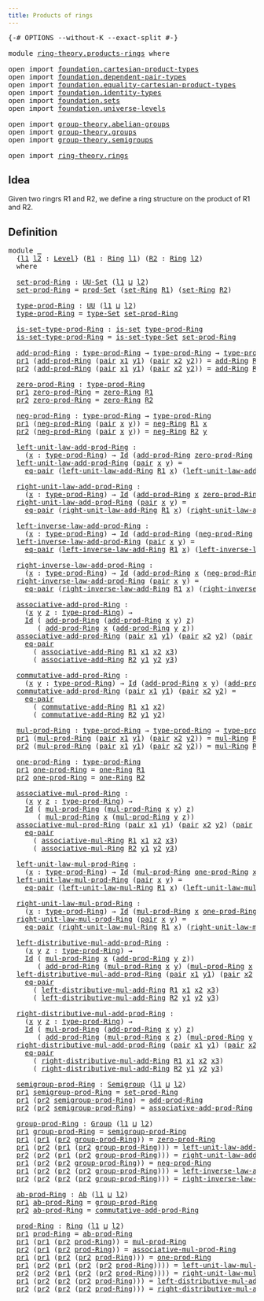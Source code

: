 ```yaml
---
title: Products of rings
---
```


<pre class="Agda"><a id="43" class="Symbol">{-#</a> <a id="47" class="Keyword">OPTIONS</a> <a id="55" class="Pragma">--without-K</a> <a id="67" class="Pragma">--exact-split</a> <a id="81" class="Symbol">#-}</a>

<a id="86" class="Keyword">module</a> <a id="93" href="ring-theory.products-rings.html" class="Module">ring-theory.products-rings</a> <a id="120" class="Keyword">where</a>

<a id="127" class="Keyword">open</a> <a id="132" class="Keyword">import</a> <a id="139" href="foundation.cartesian-product-types.html" class="Module">foundation.cartesian-product-types</a>
<a id="174" class="Keyword">open</a> <a id="179" class="Keyword">import</a> <a id="186" href="foundation.dependent-pair-types.html" class="Module">foundation.dependent-pair-types</a>
<a id="218" class="Keyword">open</a> <a id="223" class="Keyword">import</a> <a id="230" href="foundation.equality-cartesian-product-types.html" class="Module">foundation.equality-cartesian-product-types</a>
<a id="274" class="Keyword">open</a> <a id="279" class="Keyword">import</a> <a id="286" href="foundation.identity-types.html" class="Module">foundation.identity-types</a>
<a id="312" class="Keyword">open</a> <a id="317" class="Keyword">import</a> <a id="324" href="foundation.sets.html" class="Module">foundation.sets</a>
<a id="340" class="Keyword">open</a> <a id="345" class="Keyword">import</a> <a id="352" href="foundation.universe-levels.html" class="Module">foundation.universe-levels</a>

<a id="380" class="Keyword">open</a> <a id="385" class="Keyword">import</a> <a id="392" href="group-theory.abelian-groups.html" class="Module">group-theory.abelian-groups</a>
<a id="420" class="Keyword">open</a> <a id="425" class="Keyword">import</a> <a id="432" href="group-theory.groups.html" class="Module">group-theory.groups</a>
<a id="452" class="Keyword">open</a> <a id="457" class="Keyword">import</a> <a id="464" href="group-theory.semigroups.html" class="Module">group-theory.semigroups</a>

<a id="489" class="Keyword">open</a> <a id="494" class="Keyword">import</a> <a id="501" href="ring-theory.rings.html" class="Module">ring-theory.rings</a>
</pre>
## Idea

Given two ringrs R1 and R2, we define a ring structure on the product of R1 and R2.

## Definition

<pre class="Agda"><a id="641" class="Keyword">module</a> <a id="648" href="ring-theory.products-rings.html#648" class="Module">_</a>
  <a id="652" class="Symbol">{</a><a id="653" href="ring-theory.products-rings.html#653" class="Bound">l1</a> <a id="656" href="ring-theory.products-rings.html#656" class="Bound">l2</a> <a id="659" class="Symbol">:</a> <a id="661" href="Agda.Primitive.html#597" class="Postulate">Level</a><a id="666" class="Symbol">}</a> <a id="668" class="Symbol">(</a><a id="669" href="ring-theory.products-rings.html#669" class="Bound">R1</a> <a id="672" class="Symbol">:</a> <a id="674" href="ring-theory.rings.html#2551" class="Function">Ring</a> <a id="679" href="ring-theory.products-rings.html#653" class="Bound">l1</a><a id="681" class="Symbol">)</a> <a id="683" class="Symbol">(</a><a id="684" href="ring-theory.products-rings.html#684" class="Bound">R2</a> <a id="687" class="Symbol">:</a> <a id="689" href="ring-theory.rings.html#2551" class="Function">Ring</a> <a id="694" href="ring-theory.products-rings.html#656" class="Bound">l2</a><a id="696" class="Symbol">)</a>
  <a id="700" class="Keyword">where</a>

  <a id="709" href="ring-theory.products-rings.html#709" class="Function">set-prod-Ring</a> <a id="723" class="Symbol">:</a> <a id="725" href="foundation-core.sets.html#1177" class="Function">UU-Set</a> <a id="732" class="Symbol">(</a><a id="733" href="ring-theory.products-rings.html#653" class="Bound">l1</a> <a id="736" href="Agda.Primitive.html#810" class="Primitive Operator">⊔</a> <a id="738" href="ring-theory.products-rings.html#656" class="Bound">l2</a><a id="740" class="Symbol">)</a>
  <a id="744" href="ring-theory.products-rings.html#709" class="Function">set-prod-Ring</a> <a id="758" class="Symbol">=</a> <a id="760" href="foundation.sets.html#1873" class="Function">prod-Set</a> <a id="769" class="Symbol">(</a><a id="770" href="ring-theory.rings.html#2757" class="Function">set-Ring</a> <a id="779" href="ring-theory.products-rings.html#669" class="Bound">R1</a><a id="781" class="Symbol">)</a> <a id="783" class="Symbol">(</a><a id="784" href="ring-theory.rings.html#2757" class="Function">set-Ring</a> <a id="793" href="ring-theory.products-rings.html#684" class="Bound">R2</a><a id="795" class="Symbol">)</a>

  <a id="800" href="ring-theory.products-rings.html#800" class="Function">type-prod-Ring</a> <a id="815" class="Symbol">:</a> <a id="817" href="foundation-core.universe-levels.html#222" class="Primitive">UU</a> <a id="820" class="Symbol">(</a><a id="821" href="ring-theory.products-rings.html#653" class="Bound">l1</a> <a id="824" href="Agda.Primitive.html#810" class="Primitive Operator">⊔</a> <a id="826" href="ring-theory.products-rings.html#656" class="Bound">l2</a><a id="828" class="Symbol">)</a>
  <a id="832" href="ring-theory.products-rings.html#800" class="Function">type-prod-Ring</a> <a id="847" class="Symbol">=</a> <a id="849" href="foundation-core.sets.html#1291" class="Function">type-Set</a> <a id="858" href="ring-theory.products-rings.html#709" class="Function">set-prod-Ring</a>

  <a id="875" href="ring-theory.products-rings.html#875" class="Function">is-set-type-prod-Ring</a> <a id="897" class="Symbol">:</a> <a id="899" href="foundation-core.sets.html#1099" class="Function">is-set</a> <a id="906" href="ring-theory.products-rings.html#800" class="Function">type-prod-Ring</a>
  <a id="923" href="ring-theory.products-rings.html#875" class="Function">is-set-type-prod-Ring</a> <a id="945" class="Symbol">=</a> <a id="947" href="foundation-core.sets.html#1342" class="Function">is-set-type-Set</a> <a id="963" href="ring-theory.products-rings.html#709" class="Function">set-prod-Ring</a>

  <a id="980" href="ring-theory.products-rings.html#980" class="Function">add-prod-Ring</a> <a id="994" class="Symbol">:</a> <a id="996" href="ring-theory.products-rings.html#800" class="Function">type-prod-Ring</a> <a id="1011" class="Symbol">→</a> <a id="1013" href="ring-theory.products-rings.html#800" class="Function">type-prod-Ring</a> <a id="1028" class="Symbol">→</a> <a id="1030" href="ring-theory.products-rings.html#800" class="Function">type-prod-Ring</a>
  <a id="1047" href="foundation-core.dependent-pair-types.html#592" class="Field">pr1</a> <a id="1051" class="Symbol">(</a><a id="1052" href="ring-theory.products-rings.html#980" class="Function">add-prod-Ring</a> <a id="1066" class="Symbol">(</a><a id="1067" href="foundation-core.dependent-pair-types.html#575" class="InductiveConstructor">pair</a> <a id="1072" href="ring-theory.products-rings.html#1072" class="Bound">x1</a> <a id="1075" href="ring-theory.products-rings.html#1075" class="Bound">y1</a><a id="1077" class="Symbol">)</a> <a id="1079" class="Symbol">(</a><a id="1080" href="foundation-core.dependent-pair-types.html#575" class="InductiveConstructor">pair</a> <a id="1085" href="ring-theory.products-rings.html#1085" class="Bound">x2</a> <a id="1088" href="ring-theory.products-rings.html#1088" class="Bound">y2</a><a id="1090" class="Symbol">))</a> <a id="1093" class="Symbol">=</a> <a id="1095" href="ring-theory.rings.html#3153" class="Function">add-Ring</a> <a id="1104" href="ring-theory.products-rings.html#669" class="Bound">R1</a> <a id="1107" href="ring-theory.products-rings.html#1072" class="Bound">x1</a> <a id="1110" href="ring-theory.products-rings.html#1085" class="Bound">x2</a>
  <a id="1115" href="foundation-core.dependent-pair-types.html#604" class="Field">pr2</a> <a id="1119" class="Symbol">(</a><a id="1120" href="ring-theory.products-rings.html#980" class="Function">add-prod-Ring</a> <a id="1134" class="Symbol">(</a><a id="1135" href="foundation-core.dependent-pair-types.html#575" class="InductiveConstructor">pair</a> <a id="1140" href="ring-theory.products-rings.html#1140" class="Bound">x1</a> <a id="1143" href="ring-theory.products-rings.html#1143" class="Bound">y1</a><a id="1145" class="Symbol">)</a> <a id="1147" class="Symbol">(</a><a id="1148" href="foundation-core.dependent-pair-types.html#575" class="InductiveConstructor">pair</a> <a id="1153" href="ring-theory.products-rings.html#1153" class="Bound">x2</a> <a id="1156" href="ring-theory.products-rings.html#1156" class="Bound">y2</a><a id="1158" class="Symbol">))</a> <a id="1161" class="Symbol">=</a> <a id="1163" href="ring-theory.rings.html#3153" class="Function">add-Ring</a> <a id="1172" href="ring-theory.products-rings.html#684" class="Bound">R2</a> <a id="1175" href="ring-theory.products-rings.html#1143" class="Bound">y1</a> <a id="1178" href="ring-theory.products-rings.html#1156" class="Bound">y2</a>

  <a id="1184" href="ring-theory.products-rings.html#1184" class="Function">zero-prod-Ring</a> <a id="1199" class="Symbol">:</a> <a id="1201" href="ring-theory.products-rings.html#800" class="Function">type-prod-Ring</a>
  <a id="1218" href="foundation-core.dependent-pair-types.html#592" class="Field">pr1</a> <a id="1222" href="ring-theory.products-rings.html#1184" class="Function">zero-prod-Ring</a> <a id="1237" class="Symbol">=</a> <a id="1239" href="ring-theory.rings.html#5170" class="Function">zero-Ring</a> <a id="1249" href="ring-theory.products-rings.html#669" class="Bound">R1</a>
  <a id="1254" href="foundation-core.dependent-pair-types.html#604" class="Field">pr2</a> <a id="1258" href="ring-theory.products-rings.html#1184" class="Function">zero-prod-Ring</a> <a id="1273" class="Symbol">=</a> <a id="1275" href="ring-theory.rings.html#5170" class="Function">zero-Ring</a> <a id="1285" href="ring-theory.products-rings.html#684" class="Bound">R2</a>

  <a id="1291" href="ring-theory.products-rings.html#1291" class="Function">neg-prod-Ring</a> <a id="1305" class="Symbol">:</a> <a id="1307" href="ring-theory.products-rings.html#800" class="Function">type-prod-Ring</a> <a id="1322" class="Symbol">→</a> <a id="1324" href="ring-theory.products-rings.html#800" class="Function">type-prod-Ring</a>
  <a id="1341" href="foundation-core.dependent-pair-types.html#592" class="Field">pr1</a> <a id="1345" class="Symbol">(</a><a id="1346" href="ring-theory.products-rings.html#1291" class="Function">neg-prod-Ring</a> <a id="1360" class="Symbol">(</a><a id="1361" href="foundation-core.dependent-pair-types.html#575" class="InductiveConstructor">pair</a> <a id="1366" href="ring-theory.products-rings.html#1366" class="Bound">x</a> <a id="1368" href="ring-theory.products-rings.html#1368" class="Bound">y</a><a id="1369" class="Symbol">))</a> <a id="1372" class="Symbol">=</a> <a id="1374" href="ring-theory.rings.html#5990" class="Function">neg-Ring</a> <a id="1383" href="ring-theory.products-rings.html#669" class="Bound">R1</a> <a id="1386" href="ring-theory.products-rings.html#1366" class="Bound">x</a>
  <a id="1390" href="foundation-core.dependent-pair-types.html#604" class="Field">pr2</a> <a id="1394" class="Symbol">(</a><a id="1395" href="ring-theory.products-rings.html#1291" class="Function">neg-prod-Ring</a> <a id="1409" class="Symbol">(</a><a id="1410" href="foundation-core.dependent-pair-types.html#575" class="InductiveConstructor">pair</a> <a id="1415" href="ring-theory.products-rings.html#1415" class="Bound">x</a> <a id="1417" href="ring-theory.products-rings.html#1417" class="Bound">y</a><a id="1418" class="Symbol">))</a> <a id="1421" class="Symbol">=</a> <a id="1423" href="ring-theory.rings.html#5990" class="Function">neg-Ring</a> <a id="1432" href="ring-theory.products-rings.html#684" class="Bound">R2</a> <a id="1435" href="ring-theory.products-rings.html#1417" class="Bound">y</a>

  <a id="1440" href="ring-theory.products-rings.html#1440" class="Function">left-unit-law-add-prod-Ring</a> <a id="1468" class="Symbol">:</a>
    <a id="1474" class="Symbol">(</a><a id="1475" href="ring-theory.products-rings.html#1475" class="Bound">x</a> <a id="1477" class="Symbol">:</a> <a id="1479" href="ring-theory.products-rings.html#800" class="Function">type-prod-Ring</a><a id="1493" class="Symbol">)</a> <a id="1495" class="Symbol">→</a> <a id="1497" href="foundation-core.identity-types.html#641" class="Datatype">Id</a> <a id="1500" class="Symbol">(</a><a id="1501" href="ring-theory.products-rings.html#980" class="Function">add-prod-Ring</a> <a id="1515" href="ring-theory.products-rings.html#1184" class="Function">zero-prod-Ring</a> <a id="1530" href="ring-theory.products-rings.html#1475" class="Bound">x</a><a id="1531" class="Symbol">)</a> <a id="1533" href="ring-theory.products-rings.html#1475" class="Bound">x</a>
  <a id="1537" href="ring-theory.products-rings.html#1440" class="Function">left-unit-law-add-prod-Ring</a> <a id="1565" class="Symbol">(</a><a id="1566" href="foundation-core.dependent-pair-types.html#575" class="InductiveConstructor">pair</a> <a id="1571" href="ring-theory.products-rings.html#1571" class="Bound">x</a> <a id="1573" href="ring-theory.products-rings.html#1573" class="Bound">y</a><a id="1574" class="Symbol">)</a> <a id="1576" class="Symbol">=</a>
    <a id="1582" href="foundation.equality-cartesian-product-types.html#1267" class="Function">eq-pair</a> <a id="1590" class="Symbol">(</a><a id="1591" href="ring-theory.rings.html#5487" class="Function">left-unit-law-add-Ring</a> <a id="1614" href="ring-theory.products-rings.html#669" class="Bound">R1</a> <a id="1617" href="ring-theory.products-rings.html#1571" class="Bound">x</a><a id="1618" class="Symbol">)</a> <a id="1620" class="Symbol">(</a><a id="1621" href="ring-theory.rings.html#5487" class="Function">left-unit-law-add-Ring</a> <a id="1644" href="ring-theory.products-rings.html#684" class="Bound">R2</a> <a id="1647" href="ring-theory.products-rings.html#1573" class="Bound">y</a><a id="1648" class="Symbol">)</a>

  <a id="1653" href="ring-theory.products-rings.html#1653" class="Function">right-unit-law-add-prod-Ring</a> <a id="1682" class="Symbol">:</a>
    <a id="1688" class="Symbol">(</a><a id="1689" href="ring-theory.products-rings.html#1689" class="Bound">x</a> <a id="1691" class="Symbol">:</a> <a id="1693" href="ring-theory.products-rings.html#800" class="Function">type-prod-Ring</a><a id="1707" class="Symbol">)</a> <a id="1709" class="Symbol">→</a> <a id="1711" href="foundation-core.identity-types.html#641" class="Datatype">Id</a> <a id="1714" class="Symbol">(</a><a id="1715" href="ring-theory.products-rings.html#980" class="Function">add-prod-Ring</a> <a id="1729" href="ring-theory.products-rings.html#1689" class="Bound">x</a> <a id="1731" href="ring-theory.products-rings.html#1184" class="Function">zero-prod-Ring</a><a id="1745" class="Symbol">)</a> <a id="1747" href="ring-theory.products-rings.html#1689" class="Bound">x</a>
  <a id="1751" href="ring-theory.products-rings.html#1653" class="Function">right-unit-law-add-prod-Ring</a> <a id="1780" class="Symbol">(</a><a id="1781" href="foundation-core.dependent-pair-types.html#575" class="InductiveConstructor">pair</a> <a id="1786" href="ring-theory.products-rings.html#1786" class="Bound">x</a> <a id="1788" href="ring-theory.products-rings.html#1788" class="Bound">y</a><a id="1789" class="Symbol">)</a> <a id="1791" class="Symbol">=</a>
    <a id="1797" href="foundation.equality-cartesian-product-types.html#1267" class="Function">eq-pair</a> <a id="1805" class="Symbol">(</a><a id="1806" href="ring-theory.rings.html#5625" class="Function">right-unit-law-add-Ring</a> <a id="1830" href="ring-theory.products-rings.html#669" class="Bound">R1</a> <a id="1833" href="ring-theory.products-rings.html#1786" class="Bound">x</a><a id="1834" class="Symbol">)</a> <a id="1836" class="Symbol">(</a><a id="1837" href="ring-theory.rings.html#5625" class="Function">right-unit-law-add-Ring</a> <a id="1861" href="ring-theory.products-rings.html#684" class="Bound">R2</a> <a id="1864" href="ring-theory.products-rings.html#1788" class="Bound">y</a><a id="1865" class="Symbol">)</a>

  <a id="1870" href="ring-theory.products-rings.html#1870" class="Function">left-inverse-law-add-prod-Ring</a> <a id="1901" class="Symbol">:</a>
    <a id="1907" class="Symbol">(</a><a id="1908" href="ring-theory.products-rings.html#1908" class="Bound">x</a> <a id="1910" class="Symbol">:</a> <a id="1912" href="ring-theory.products-rings.html#800" class="Function">type-prod-Ring</a><a id="1926" class="Symbol">)</a> <a id="1928" class="Symbol">→</a> <a id="1930" href="foundation-core.identity-types.html#641" class="Datatype">Id</a> <a id="1933" class="Symbol">(</a><a id="1934" href="ring-theory.products-rings.html#980" class="Function">add-prod-Ring</a> <a id="1948" class="Symbol">(</a><a id="1949" href="ring-theory.products-rings.html#1291" class="Function">neg-prod-Ring</a> <a id="1963" href="ring-theory.products-rings.html#1908" class="Bound">x</a><a id="1964" class="Symbol">)</a> <a id="1966" href="ring-theory.products-rings.html#1908" class="Bound">x</a><a id="1967" class="Symbol">)</a> <a id="1969" href="ring-theory.products-rings.html#1184" class="Function">zero-prod-Ring</a>
  <a id="1986" href="ring-theory.products-rings.html#1870" class="Function">left-inverse-law-add-prod-Ring</a> <a id="2017" class="Symbol">(</a><a id="2018" href="foundation-core.dependent-pair-types.html#575" class="InductiveConstructor">pair</a> <a id="2023" href="ring-theory.products-rings.html#2023" class="Bound">x</a> <a id="2025" href="ring-theory.products-rings.html#2025" class="Bound">y</a><a id="2026" class="Symbol">)</a> <a id="2028" class="Symbol">=</a>
    <a id="2034" href="foundation.equality-cartesian-product-types.html#1267" class="Function">eq-pair</a> <a id="2042" class="Symbol">(</a><a id="2043" href="ring-theory.rings.html#6062" class="Function">left-inverse-law-add-Ring</a> <a id="2069" href="ring-theory.products-rings.html#669" class="Bound">R1</a> <a id="2072" href="ring-theory.products-rings.html#2023" class="Bound">x</a><a id="2073" class="Symbol">)</a> <a id="2075" class="Symbol">(</a><a id="2076" href="ring-theory.rings.html#6062" class="Function">left-inverse-law-add-Ring</a> <a id="2102" href="ring-theory.products-rings.html#684" class="Bound">R2</a> <a id="2105" href="ring-theory.products-rings.html#2025" class="Bound">y</a><a id="2106" class="Symbol">)</a>

  <a id="2111" href="ring-theory.products-rings.html#2111" class="Function">right-inverse-law-add-prod-Ring</a> <a id="2143" class="Symbol">:</a>
    <a id="2149" class="Symbol">(</a><a id="2150" href="ring-theory.products-rings.html#2150" class="Bound">x</a> <a id="2152" class="Symbol">:</a> <a id="2154" href="ring-theory.products-rings.html#800" class="Function">type-prod-Ring</a><a id="2168" class="Symbol">)</a> <a id="2170" class="Symbol">→</a> <a id="2172" href="foundation-core.identity-types.html#641" class="Datatype">Id</a> <a id="2175" class="Symbol">(</a><a id="2176" href="ring-theory.products-rings.html#980" class="Function">add-prod-Ring</a> <a id="2190" href="ring-theory.products-rings.html#2150" class="Bound">x</a> <a id="2192" class="Symbol">(</a><a id="2193" href="ring-theory.products-rings.html#1291" class="Function">neg-prod-Ring</a> <a id="2207" href="ring-theory.products-rings.html#2150" class="Bound">x</a><a id="2208" class="Symbol">))</a> <a id="2211" href="ring-theory.products-rings.html#1184" class="Function">zero-prod-Ring</a>
  <a id="2228" href="ring-theory.products-rings.html#2111" class="Function">right-inverse-law-add-prod-Ring</a> <a id="2260" class="Symbol">(</a><a id="2261" href="foundation-core.dependent-pair-types.html#575" class="InductiveConstructor">pair</a> <a id="2266" href="ring-theory.products-rings.html#2266" class="Bound">x</a> <a id="2268" href="ring-theory.products-rings.html#2268" class="Bound">y</a><a id="2269" class="Symbol">)</a> <a id="2271" class="Symbol">=</a>
    <a id="2277" href="foundation.equality-cartesian-product-types.html#1267" class="Function">eq-pair</a> <a id="2285" class="Symbol">(</a><a id="2286" href="ring-theory.rings.html#6228" class="Function">right-inverse-law-add-Ring</a> <a id="2313" href="ring-theory.products-rings.html#669" class="Bound">R1</a> <a id="2316" href="ring-theory.products-rings.html#2266" class="Bound">x</a><a id="2317" class="Symbol">)</a> <a id="2319" class="Symbol">(</a><a id="2320" href="ring-theory.rings.html#6228" class="Function">right-inverse-law-add-Ring</a> <a id="2347" href="ring-theory.products-rings.html#684" class="Bound">R2</a> <a id="2350" href="ring-theory.products-rings.html#2268" class="Bound">y</a><a id="2351" class="Symbol">)</a>

  <a id="2356" href="ring-theory.products-rings.html#2356" class="Function">associative-add-prod-Ring</a> <a id="2382" class="Symbol">:</a>
    <a id="2388" class="Symbol">(</a><a id="2389" href="ring-theory.products-rings.html#2389" class="Bound">x</a> <a id="2391" href="ring-theory.products-rings.html#2391" class="Bound">y</a> <a id="2393" href="ring-theory.products-rings.html#2393" class="Bound">z</a> <a id="2395" class="Symbol">:</a> <a id="2397" href="ring-theory.products-rings.html#800" class="Function">type-prod-Ring</a><a id="2411" class="Symbol">)</a> <a id="2413" class="Symbol">→</a>
    <a id="2419" href="foundation-core.identity-types.html#641" class="Datatype">Id</a> <a id="2422" class="Symbol">(</a> <a id="2424" href="ring-theory.products-rings.html#980" class="Function">add-prod-Ring</a> <a id="2438" class="Symbol">(</a><a id="2439" href="ring-theory.products-rings.html#980" class="Function">add-prod-Ring</a> <a id="2453" href="ring-theory.products-rings.html#2389" class="Bound">x</a> <a id="2455" href="ring-theory.products-rings.html#2391" class="Bound">y</a><a id="2456" class="Symbol">)</a> <a id="2458" href="ring-theory.products-rings.html#2393" class="Bound">z</a><a id="2459" class="Symbol">)</a>
       <a id="2468" class="Symbol">(</a> <a id="2470" href="ring-theory.products-rings.html#980" class="Function">add-prod-Ring</a> <a id="2484" href="ring-theory.products-rings.html#2389" class="Bound">x</a> <a id="2486" class="Symbol">(</a><a id="2487" href="ring-theory.products-rings.html#980" class="Function">add-prod-Ring</a> <a id="2501" href="ring-theory.products-rings.html#2391" class="Bound">y</a> <a id="2503" href="ring-theory.products-rings.html#2393" class="Bound">z</a><a id="2504" class="Symbol">))</a>
  <a id="2509" href="ring-theory.products-rings.html#2356" class="Function">associative-add-prod-Ring</a> <a id="2535" class="Symbol">(</a><a id="2536" href="foundation-core.dependent-pair-types.html#575" class="InductiveConstructor">pair</a> <a id="2541" href="ring-theory.products-rings.html#2541" class="Bound">x1</a> <a id="2544" href="ring-theory.products-rings.html#2544" class="Bound">y1</a><a id="2546" class="Symbol">)</a> <a id="2548" class="Symbol">(</a><a id="2549" href="foundation-core.dependent-pair-types.html#575" class="InductiveConstructor">pair</a> <a id="2554" href="ring-theory.products-rings.html#2554" class="Bound">x2</a> <a id="2557" href="ring-theory.products-rings.html#2557" class="Bound">y2</a><a id="2559" class="Symbol">)</a> <a id="2561" class="Symbol">(</a><a id="2562" href="foundation-core.dependent-pair-types.html#575" class="InductiveConstructor">pair</a> <a id="2567" href="ring-theory.products-rings.html#2567" class="Bound">x3</a> <a id="2570" href="ring-theory.products-rings.html#2570" class="Bound">y3</a><a id="2572" class="Symbol">)</a> <a id="2574" class="Symbol">=</a>
    <a id="2580" href="foundation.equality-cartesian-product-types.html#1267" class="Function">eq-pair</a>
      <a id="2594" class="Symbol">(</a> <a id="2596" href="ring-theory.rings.html#3474" class="Function">associative-add-Ring</a> <a id="2617" href="ring-theory.products-rings.html#669" class="Bound">R1</a> <a id="2620" href="ring-theory.products-rings.html#2541" class="Bound">x1</a> <a id="2623" href="ring-theory.products-rings.html#2554" class="Bound">x2</a> <a id="2626" href="ring-theory.products-rings.html#2567" class="Bound">x3</a><a id="2628" class="Symbol">)</a>
      <a id="2636" class="Symbol">(</a> <a id="2638" href="ring-theory.rings.html#3474" class="Function">associative-add-Ring</a> <a id="2659" href="ring-theory.products-rings.html#684" class="Bound">R2</a> <a id="2662" href="ring-theory.products-rings.html#2544" class="Bound">y1</a> <a id="2665" href="ring-theory.products-rings.html#2557" class="Bound">y2</a> <a id="2668" href="ring-theory.products-rings.html#2570" class="Bound">y3</a><a id="2670" class="Symbol">)</a>

  <a id="2675" href="ring-theory.products-rings.html#2675" class="Function">commutative-add-prod-Ring</a> <a id="2701" class="Symbol">:</a>
    <a id="2707" class="Symbol">(</a><a id="2708" href="ring-theory.products-rings.html#2708" class="Bound">x</a> <a id="2710" href="ring-theory.products-rings.html#2710" class="Bound">y</a> <a id="2712" class="Symbol">:</a> <a id="2714" href="ring-theory.products-rings.html#800" class="Function">type-prod-Ring</a><a id="2728" class="Symbol">)</a> <a id="2730" class="Symbol">→</a> <a id="2732" href="foundation-core.identity-types.html#641" class="Datatype">Id</a> <a id="2735" class="Symbol">(</a><a id="2736" href="ring-theory.products-rings.html#980" class="Function">add-prod-Ring</a> <a id="2750" href="ring-theory.products-rings.html#2708" class="Bound">x</a> <a id="2752" href="ring-theory.products-rings.html#2710" class="Bound">y</a><a id="2753" class="Symbol">)</a> <a id="2755" class="Symbol">(</a><a id="2756" href="ring-theory.products-rings.html#980" class="Function">add-prod-Ring</a> <a id="2770" href="ring-theory.products-rings.html#2710" class="Bound">y</a> <a id="2772" href="ring-theory.products-rings.html#2708" class="Bound">x</a><a id="2773" class="Symbol">)</a>
  <a id="2777" href="ring-theory.products-rings.html#2675" class="Function">commutative-add-prod-Ring</a> <a id="2803" class="Symbol">(</a><a id="2804" href="foundation-core.dependent-pair-types.html#575" class="InductiveConstructor">pair</a> <a id="2809" href="ring-theory.products-rings.html#2809" class="Bound">x1</a> <a id="2812" href="ring-theory.products-rings.html#2812" class="Bound">y1</a><a id="2814" class="Symbol">)</a> <a id="2816" class="Symbol">(</a><a id="2817" href="foundation-core.dependent-pair-types.html#575" class="InductiveConstructor">pair</a> <a id="2822" href="ring-theory.products-rings.html#2822" class="Bound">x2</a> <a id="2825" href="ring-theory.products-rings.html#2825" class="Bound">y2</a><a id="2827" class="Symbol">)</a> <a id="2829" class="Symbol">=</a>
    <a id="2835" href="foundation.equality-cartesian-product-types.html#1267" class="Function">eq-pair</a>
      <a id="2849" class="Symbol">(</a> <a id="2851" href="ring-theory.rings.html#3873" class="Function">commutative-add-Ring</a> <a id="2872" href="ring-theory.products-rings.html#669" class="Bound">R1</a> <a id="2875" href="ring-theory.products-rings.html#2809" class="Bound">x1</a> <a id="2878" href="ring-theory.products-rings.html#2822" class="Bound">x2</a><a id="2880" class="Symbol">)</a>
      <a id="2888" class="Symbol">(</a> <a id="2890" href="ring-theory.rings.html#3873" class="Function">commutative-add-Ring</a> <a id="2911" href="ring-theory.products-rings.html#684" class="Bound">R2</a> <a id="2914" href="ring-theory.products-rings.html#2812" class="Bound">y1</a> <a id="2917" href="ring-theory.products-rings.html#2825" class="Bound">y2</a><a id="2919" class="Symbol">)</a>

  <a id="2924" href="ring-theory.products-rings.html#2924" class="Function">mul-prod-Ring</a> <a id="2938" class="Symbol">:</a> <a id="2940" href="ring-theory.products-rings.html#800" class="Function">type-prod-Ring</a> <a id="2955" class="Symbol">→</a> <a id="2957" href="ring-theory.products-rings.html#800" class="Function">type-prod-Ring</a> <a id="2972" class="Symbol">→</a> <a id="2974" href="ring-theory.products-rings.html#800" class="Function">type-prod-Ring</a>
  <a id="2991" href="foundation-core.dependent-pair-types.html#592" class="Field">pr1</a> <a id="2995" class="Symbol">(</a><a id="2996" href="ring-theory.products-rings.html#2924" class="Function">mul-prod-Ring</a> <a id="3010" class="Symbol">(</a><a id="3011" href="foundation-core.dependent-pair-types.html#575" class="InductiveConstructor">pair</a> <a id="3016" href="ring-theory.products-rings.html#3016" class="Bound">x1</a> <a id="3019" href="ring-theory.products-rings.html#3019" class="Bound">y1</a><a id="3021" class="Symbol">)</a> <a id="3023" class="Symbol">(</a><a id="3024" href="foundation-core.dependent-pair-types.html#575" class="InductiveConstructor">pair</a> <a id="3029" href="ring-theory.products-rings.html#3029" class="Bound">x2</a> <a id="3032" href="ring-theory.products-rings.html#3032" class="Bound">y2</a><a id="3034" class="Symbol">))</a> <a id="3037" class="Symbol">=</a> <a id="3039" href="ring-theory.rings.html#6590" class="Function">mul-Ring</a> <a id="3048" href="ring-theory.products-rings.html#669" class="Bound">R1</a> <a id="3051" href="ring-theory.products-rings.html#3016" class="Bound">x1</a> <a id="3054" href="ring-theory.products-rings.html#3029" class="Bound">x2</a>
  <a id="3059" href="foundation-core.dependent-pair-types.html#604" class="Field">pr2</a> <a id="3063" class="Symbol">(</a><a id="3064" href="ring-theory.products-rings.html#2924" class="Function">mul-prod-Ring</a> <a id="3078" class="Symbol">(</a><a id="3079" href="foundation-core.dependent-pair-types.html#575" class="InductiveConstructor">pair</a> <a id="3084" href="ring-theory.products-rings.html#3084" class="Bound">x1</a> <a id="3087" href="ring-theory.products-rings.html#3087" class="Bound">y1</a><a id="3089" class="Symbol">)</a> <a id="3091" class="Symbol">(</a><a id="3092" href="foundation-core.dependent-pair-types.html#575" class="InductiveConstructor">pair</a> <a id="3097" href="ring-theory.products-rings.html#3097" class="Bound">x2</a> <a id="3100" href="ring-theory.products-rings.html#3100" class="Bound">y2</a><a id="3102" class="Symbol">))</a> <a id="3105" class="Symbol">=</a> <a id="3107" href="ring-theory.rings.html#6590" class="Function">mul-Ring</a> <a id="3116" href="ring-theory.products-rings.html#684" class="Bound">R2</a> <a id="3119" href="ring-theory.products-rings.html#3087" class="Bound">y1</a> <a id="3122" href="ring-theory.products-rings.html#3100" class="Bound">y2</a>

  <a id="3128" href="ring-theory.products-rings.html#3128" class="Function">one-prod-Ring</a> <a id="3142" class="Symbol">:</a> <a id="3144" href="ring-theory.products-rings.html#800" class="Function">type-prod-Ring</a>
  <a id="3161" href="foundation-core.dependent-pair-types.html#592" class="Field">pr1</a> <a id="3165" href="ring-theory.products-rings.html#3128" class="Function">one-prod-Ring</a> <a id="3179" class="Symbol">=</a> <a id="3181" href="ring-theory.rings.html#8018" class="Function">one-Ring</a> <a id="3190" href="ring-theory.products-rings.html#669" class="Bound">R1</a>
  <a id="3195" href="foundation-core.dependent-pair-types.html#604" class="Field">pr2</a> <a id="3199" href="ring-theory.products-rings.html#3128" class="Function">one-prod-Ring</a> <a id="3213" class="Symbol">=</a> <a id="3215" href="ring-theory.rings.html#8018" class="Function">one-Ring</a> <a id="3224" href="ring-theory.products-rings.html#684" class="Bound">R2</a>

  <a id="3230" href="ring-theory.products-rings.html#3230" class="Function">associative-mul-prod-Ring</a> <a id="3256" class="Symbol">:</a>
    <a id="3262" class="Symbol">(</a><a id="3263" href="ring-theory.products-rings.html#3263" class="Bound">x</a> <a id="3265" href="ring-theory.products-rings.html#3265" class="Bound">y</a> <a id="3267" href="ring-theory.products-rings.html#3267" class="Bound">z</a> <a id="3269" class="Symbol">:</a> <a id="3271" href="ring-theory.products-rings.html#800" class="Function">type-prod-Ring</a><a id="3285" class="Symbol">)</a> <a id="3287" class="Symbol">→</a>
    <a id="3293" href="foundation-core.identity-types.html#641" class="Datatype">Id</a> <a id="3296" class="Symbol">(</a> <a id="3298" href="ring-theory.products-rings.html#2924" class="Function">mul-prod-Ring</a> <a id="3312" class="Symbol">(</a><a id="3313" href="ring-theory.products-rings.html#2924" class="Function">mul-prod-Ring</a> <a id="3327" href="ring-theory.products-rings.html#3263" class="Bound">x</a> <a id="3329" href="ring-theory.products-rings.html#3265" class="Bound">y</a><a id="3330" class="Symbol">)</a> <a id="3332" href="ring-theory.products-rings.html#3267" class="Bound">z</a><a id="3333" class="Symbol">)</a>
       <a id="3342" class="Symbol">(</a> <a id="3344" href="ring-theory.products-rings.html#2924" class="Function">mul-prod-Ring</a> <a id="3358" href="ring-theory.products-rings.html#3263" class="Bound">x</a> <a id="3360" class="Symbol">(</a><a id="3361" href="ring-theory.products-rings.html#2924" class="Function">mul-prod-Ring</a> <a id="3375" href="ring-theory.products-rings.html#3265" class="Bound">y</a> <a id="3377" href="ring-theory.products-rings.html#3267" class="Bound">z</a><a id="3378" class="Symbol">))</a>
  <a id="3383" href="ring-theory.products-rings.html#3230" class="Function">associative-mul-prod-Ring</a> <a id="3409" class="Symbol">(</a><a id="3410" href="foundation-core.dependent-pair-types.html#575" class="InductiveConstructor">pair</a> <a id="3415" href="ring-theory.products-rings.html#3415" class="Bound">x1</a> <a id="3418" href="ring-theory.products-rings.html#3418" class="Bound">y1</a><a id="3420" class="Symbol">)</a> <a id="3422" class="Symbol">(</a><a id="3423" href="foundation-core.dependent-pair-types.html#575" class="InductiveConstructor">pair</a> <a id="3428" href="ring-theory.products-rings.html#3428" class="Bound">x2</a> <a id="3431" href="ring-theory.products-rings.html#3431" class="Bound">y2</a><a id="3433" class="Symbol">)</a> <a id="3435" class="Symbol">(</a><a id="3436" href="foundation-core.dependent-pair-types.html#575" class="InductiveConstructor">pair</a> <a id="3441" href="ring-theory.products-rings.html#3441" class="Bound">x3</a> <a id="3444" href="ring-theory.products-rings.html#3444" class="Bound">y3</a><a id="3446" class="Symbol">)</a> <a id="3448" class="Symbol">=</a>
    <a id="3454" href="foundation.equality-cartesian-product-types.html#1267" class="Function">eq-pair</a>
      <a id="3468" class="Symbol">(</a> <a id="3470" href="ring-theory.rings.html#6931" class="Function">associative-mul-Ring</a> <a id="3491" href="ring-theory.products-rings.html#669" class="Bound">R1</a> <a id="3494" href="ring-theory.products-rings.html#3415" class="Bound">x1</a> <a id="3497" href="ring-theory.products-rings.html#3428" class="Bound">x2</a> <a id="3500" href="ring-theory.products-rings.html#3441" class="Bound">x3</a><a id="3502" class="Symbol">)</a>
      <a id="3510" class="Symbol">(</a> <a id="3512" href="ring-theory.rings.html#6931" class="Function">associative-mul-Ring</a> <a id="3533" href="ring-theory.products-rings.html#684" class="Bound">R2</a> <a id="3536" href="ring-theory.products-rings.html#3418" class="Bound">y1</a> <a id="3539" href="ring-theory.products-rings.html#3431" class="Bound">y2</a> <a id="3542" href="ring-theory.products-rings.html#3444" class="Bound">y3</a><a id="3544" class="Symbol">)</a>

  <a id="3549" href="ring-theory.products-rings.html#3549" class="Function">left-unit-law-mul-prod-Ring</a> <a id="3577" class="Symbol">:</a>
    <a id="3583" class="Symbol">(</a><a id="3584" href="ring-theory.products-rings.html#3584" class="Bound">x</a> <a id="3586" class="Symbol">:</a> <a id="3588" href="ring-theory.products-rings.html#800" class="Function">type-prod-Ring</a><a id="3602" class="Symbol">)</a> <a id="3604" class="Symbol">→</a> <a id="3606" href="foundation-core.identity-types.html#641" class="Datatype">Id</a> <a id="3609" class="Symbol">(</a><a id="3610" href="ring-theory.products-rings.html#2924" class="Function">mul-prod-Ring</a> <a id="3624" href="ring-theory.products-rings.html#3128" class="Function">one-prod-Ring</a> <a id="3638" href="ring-theory.products-rings.html#3584" class="Bound">x</a><a id="3639" class="Symbol">)</a> <a id="3641" href="ring-theory.products-rings.html#3584" class="Bound">x</a>
  <a id="3645" href="ring-theory.products-rings.html#3549" class="Function">left-unit-law-mul-prod-Ring</a> <a id="3673" class="Symbol">(</a><a id="3674" href="foundation-core.dependent-pair-types.html#575" class="InductiveConstructor">pair</a> <a id="3679" href="ring-theory.products-rings.html#3679" class="Bound">x</a> <a id="3681" href="ring-theory.products-rings.html#3681" class="Bound">y</a><a id="3682" class="Symbol">)</a> <a id="3684" class="Symbol">=</a>
    <a id="3690" href="foundation.equality-cartesian-product-types.html#1267" class="Function">eq-pair</a> <a id="3698" class="Symbol">(</a><a id="3699" href="ring-theory.rings.html#8096" class="Function">left-unit-law-mul-Ring</a> <a id="3722" href="ring-theory.products-rings.html#669" class="Bound">R1</a> <a id="3725" href="ring-theory.products-rings.html#3679" class="Bound">x</a><a id="3726" class="Symbol">)</a> <a id="3728" class="Symbol">(</a><a id="3729" href="ring-theory.rings.html#8096" class="Function">left-unit-law-mul-Ring</a> <a id="3752" href="ring-theory.products-rings.html#684" class="Bound">R2</a> <a id="3755" href="ring-theory.products-rings.html#3681" class="Bound">y</a><a id="3756" class="Symbol">)</a>

  <a id="3761" href="ring-theory.products-rings.html#3761" class="Function">right-unit-law-mul-prod-Ring</a> <a id="3790" class="Symbol">:</a>
    <a id="3796" class="Symbol">(</a><a id="3797" href="ring-theory.products-rings.html#3797" class="Bound">x</a> <a id="3799" class="Symbol">:</a> <a id="3801" href="ring-theory.products-rings.html#800" class="Function">type-prod-Ring</a><a id="3815" class="Symbol">)</a> <a id="3817" class="Symbol">→</a> <a id="3819" href="foundation-core.identity-types.html#641" class="Datatype">Id</a> <a id="3822" class="Symbol">(</a><a id="3823" href="ring-theory.products-rings.html#2924" class="Function">mul-prod-Ring</a> <a id="3837" href="ring-theory.products-rings.html#3797" class="Bound">x</a> <a id="3839" href="ring-theory.products-rings.html#3128" class="Function">one-prod-Ring</a><a id="3852" class="Symbol">)</a> <a id="3854" href="ring-theory.products-rings.html#3797" class="Bound">x</a>
  <a id="3858" href="ring-theory.products-rings.html#3761" class="Function">right-unit-law-mul-prod-Ring</a> <a id="3887" class="Symbol">(</a><a id="3888" href="foundation-core.dependent-pair-types.html#575" class="InductiveConstructor">pair</a> <a id="3893" href="ring-theory.products-rings.html#3893" class="Bound">x</a> <a id="3895" href="ring-theory.products-rings.html#3895" class="Bound">y</a><a id="3896" class="Symbol">)</a> <a id="3898" class="Symbol">=</a>
    <a id="3904" href="foundation.equality-cartesian-product-types.html#1267" class="Function">eq-pair</a> <a id="3912" class="Symbol">(</a><a id="3913" href="ring-theory.rings.html#8252" class="Function">right-unit-law-mul-Ring</a> <a id="3937" href="ring-theory.products-rings.html#669" class="Bound">R1</a> <a id="3940" href="ring-theory.products-rings.html#3893" class="Bound">x</a><a id="3941" class="Symbol">)</a> <a id="3943" class="Symbol">(</a><a id="3944" href="ring-theory.rings.html#8252" class="Function">right-unit-law-mul-Ring</a> <a id="3968" href="ring-theory.products-rings.html#684" class="Bound">R2</a> <a id="3971" href="ring-theory.products-rings.html#3895" class="Bound">y</a><a id="3972" class="Symbol">)</a>

  <a id="3977" href="ring-theory.products-rings.html#3977" class="Function">left-distributive-mul-add-prod-Ring</a> <a id="4013" class="Symbol">:</a>
    <a id="4019" class="Symbol">(</a><a id="4020" href="ring-theory.products-rings.html#4020" class="Bound">x</a> <a id="4022" href="ring-theory.products-rings.html#4022" class="Bound">y</a> <a id="4024" href="ring-theory.products-rings.html#4024" class="Bound">z</a> <a id="4026" class="Symbol">:</a> <a id="4028" href="ring-theory.products-rings.html#800" class="Function">type-prod-Ring</a><a id="4042" class="Symbol">)</a> <a id="4044" class="Symbol">→</a>
    <a id="4050" href="foundation-core.identity-types.html#641" class="Datatype">Id</a> <a id="4053" class="Symbol">(</a> <a id="4055" href="ring-theory.products-rings.html#2924" class="Function">mul-prod-Ring</a> <a id="4069" href="ring-theory.products-rings.html#4020" class="Bound">x</a> <a id="4071" class="Symbol">(</a><a id="4072" href="ring-theory.products-rings.html#980" class="Function">add-prod-Ring</a> <a id="4086" href="ring-theory.products-rings.html#4022" class="Bound">y</a> <a id="4088" href="ring-theory.products-rings.html#4024" class="Bound">z</a><a id="4089" class="Symbol">))</a>
       <a id="4099" class="Symbol">(</a> <a id="4101" href="ring-theory.products-rings.html#980" class="Function">add-prod-Ring</a> <a id="4115" class="Symbol">(</a><a id="4116" href="ring-theory.products-rings.html#2924" class="Function">mul-prod-Ring</a> <a id="4130" href="ring-theory.products-rings.html#4020" class="Bound">x</a> <a id="4132" href="ring-theory.products-rings.html#4022" class="Bound">y</a><a id="4133" class="Symbol">)</a> <a id="4135" class="Symbol">(</a><a id="4136" href="ring-theory.products-rings.html#2924" class="Function">mul-prod-Ring</a> <a id="4150" href="ring-theory.products-rings.html#4020" class="Bound">x</a> <a id="4152" href="ring-theory.products-rings.html#4024" class="Bound">z</a><a id="4153" class="Symbol">))</a>
  <a id="4158" href="ring-theory.products-rings.html#3977" class="Function">left-distributive-mul-add-prod-Ring</a> <a id="4194" class="Symbol">(</a><a id="4195" href="foundation-core.dependent-pair-types.html#575" class="InductiveConstructor">pair</a> <a id="4200" href="ring-theory.products-rings.html#4200" class="Bound">x1</a> <a id="4203" href="ring-theory.products-rings.html#4203" class="Bound">y1</a><a id="4205" class="Symbol">)</a> <a id="4207" class="Symbol">(</a><a id="4208" href="foundation-core.dependent-pair-types.html#575" class="InductiveConstructor">pair</a> <a id="4213" href="ring-theory.products-rings.html#4213" class="Bound">x2</a> <a id="4216" href="ring-theory.products-rings.html#4216" class="Bound">y2</a><a id="4218" class="Symbol">)</a> <a id="4220" class="Symbol">(</a><a id="4221" href="foundation-core.dependent-pair-types.html#575" class="InductiveConstructor">pair</a> <a id="4226" href="ring-theory.products-rings.html#4226" class="Bound">x3</a> <a id="4229" href="ring-theory.products-rings.html#4229" class="Bound">y3</a><a id="4231" class="Symbol">)</a> <a id="4233" class="Symbol">=</a>
    <a id="4239" href="foundation.equality-cartesian-product-types.html#1267" class="Function">eq-pair</a>
      <a id="4253" class="Symbol">(</a> <a id="4255" href="ring-theory.rings.html#7263" class="Function">left-distributive-mul-add-Ring</a> <a id="4286" href="ring-theory.products-rings.html#669" class="Bound">R1</a> <a id="4289" href="ring-theory.products-rings.html#4200" class="Bound">x1</a> <a id="4292" href="ring-theory.products-rings.html#4213" class="Bound">x2</a> <a id="4295" href="ring-theory.products-rings.html#4226" class="Bound">x3</a><a id="4297" class="Symbol">)</a>
      <a id="4305" class="Symbol">(</a> <a id="4307" href="ring-theory.rings.html#7263" class="Function">left-distributive-mul-add-Ring</a> <a id="4338" href="ring-theory.products-rings.html#684" class="Bound">R2</a> <a id="4341" href="ring-theory.products-rings.html#4203" class="Bound">y1</a> <a id="4344" href="ring-theory.products-rings.html#4216" class="Bound">y2</a> <a id="4347" href="ring-theory.products-rings.html#4229" class="Bound">y3</a><a id="4349" class="Symbol">)</a>

  <a id="4354" href="ring-theory.products-rings.html#4354" class="Function">right-distributive-mul-add-prod-Ring</a> <a id="4391" class="Symbol">:</a>
    <a id="4397" class="Symbol">(</a><a id="4398" href="ring-theory.products-rings.html#4398" class="Bound">x</a> <a id="4400" href="ring-theory.products-rings.html#4400" class="Bound">y</a> <a id="4402" href="ring-theory.products-rings.html#4402" class="Bound">z</a> <a id="4404" class="Symbol">:</a> <a id="4406" href="ring-theory.products-rings.html#800" class="Function">type-prod-Ring</a><a id="4420" class="Symbol">)</a> <a id="4422" class="Symbol">→</a>
    <a id="4428" href="foundation-core.identity-types.html#641" class="Datatype">Id</a> <a id="4431" class="Symbol">(</a> <a id="4433" href="ring-theory.products-rings.html#2924" class="Function">mul-prod-Ring</a> <a id="4447" class="Symbol">(</a><a id="4448" href="ring-theory.products-rings.html#980" class="Function">add-prod-Ring</a> <a id="4462" href="ring-theory.products-rings.html#4398" class="Bound">x</a> <a id="4464" href="ring-theory.products-rings.html#4400" class="Bound">y</a><a id="4465" class="Symbol">)</a> <a id="4467" href="ring-theory.products-rings.html#4402" class="Bound">z</a><a id="4468" class="Symbol">)</a>
       <a id="4477" class="Symbol">(</a> <a id="4479" href="ring-theory.products-rings.html#980" class="Function">add-prod-Ring</a> <a id="4493" class="Symbol">(</a><a id="4494" href="ring-theory.products-rings.html#2924" class="Function">mul-prod-Ring</a> <a id="4508" href="ring-theory.products-rings.html#4398" class="Bound">x</a> <a id="4510" href="ring-theory.products-rings.html#4402" class="Bound">z</a><a id="4511" class="Symbol">)</a> <a id="4513" class="Symbol">(</a><a id="4514" href="ring-theory.products-rings.html#2924" class="Function">mul-prod-Ring</a> <a id="4528" href="ring-theory.products-rings.html#4400" class="Bound">y</a> <a id="4530" href="ring-theory.products-rings.html#4402" class="Bound">z</a><a id="4531" class="Symbol">))</a>
  <a id="4536" href="ring-theory.products-rings.html#4354" class="Function">right-distributive-mul-add-prod-Ring</a> <a id="4573" class="Symbol">(</a><a id="4574" href="foundation-core.dependent-pair-types.html#575" class="InductiveConstructor">pair</a> <a id="4579" href="ring-theory.products-rings.html#4579" class="Bound">x1</a> <a id="4582" href="ring-theory.products-rings.html#4582" class="Bound">y1</a><a id="4584" class="Symbol">)</a> <a id="4586" class="Symbol">(</a><a id="4587" href="foundation-core.dependent-pair-types.html#575" class="InductiveConstructor">pair</a> <a id="4592" href="ring-theory.products-rings.html#4592" class="Bound">x2</a> <a id="4595" href="ring-theory.products-rings.html#4595" class="Bound">y2</a><a id="4597" class="Symbol">)</a> <a id="4599" class="Symbol">(</a><a id="4600" href="foundation-core.dependent-pair-types.html#575" class="InductiveConstructor">pair</a> <a id="4605" href="ring-theory.products-rings.html#4605" class="Bound">x3</a> <a id="4608" href="ring-theory.products-rings.html#4608" class="Bound">y3</a><a id="4610" class="Symbol">)</a> <a id="4612" class="Symbol">=</a>
    <a id="4618" href="foundation.equality-cartesian-product-types.html#1267" class="Function">eq-pair</a>
      <a id="4632" class="Symbol">(</a> <a id="4634" href="ring-theory.rings.html#7470" class="Function">right-distributive-mul-add-Ring</a> <a id="4666" href="ring-theory.products-rings.html#669" class="Bound">R1</a> <a id="4669" href="ring-theory.products-rings.html#4579" class="Bound">x1</a> <a id="4672" href="ring-theory.products-rings.html#4592" class="Bound">x2</a> <a id="4675" href="ring-theory.products-rings.html#4605" class="Bound">x3</a><a id="4677" class="Symbol">)</a>
      <a id="4685" class="Symbol">(</a> <a id="4687" href="ring-theory.rings.html#7470" class="Function">right-distributive-mul-add-Ring</a> <a id="4719" href="ring-theory.products-rings.html#684" class="Bound">R2</a> <a id="4722" href="ring-theory.products-rings.html#4582" class="Bound">y1</a> <a id="4725" href="ring-theory.products-rings.html#4595" class="Bound">y2</a> <a id="4728" href="ring-theory.products-rings.html#4608" class="Bound">y3</a><a id="4730" class="Symbol">)</a>

  <a id="4735" href="ring-theory.products-rings.html#4735" class="Function">semigroup-prod-Ring</a> <a id="4755" class="Symbol">:</a> <a id="4757" href="group-theory.semigroups.html#737" class="Function">Semigroup</a> <a id="4767" class="Symbol">(</a><a id="4768" href="ring-theory.products-rings.html#653" class="Bound">l1</a> <a id="4771" href="Agda.Primitive.html#810" class="Primitive Operator">⊔</a> <a id="4773" href="ring-theory.products-rings.html#656" class="Bound">l2</a><a id="4775" class="Symbol">)</a>
  <a id="4779" href="foundation-core.dependent-pair-types.html#592" class="Field">pr1</a> <a id="4783" href="ring-theory.products-rings.html#4735" class="Function">semigroup-prod-Ring</a> <a id="4803" class="Symbol">=</a> <a id="4805" href="ring-theory.products-rings.html#709" class="Function">set-prod-Ring</a>
  <a id="4821" href="foundation-core.dependent-pair-types.html#592" class="Field">pr1</a> <a id="4825" class="Symbol">(</a><a id="4826" href="foundation-core.dependent-pair-types.html#604" class="Field">pr2</a> <a id="4830" href="ring-theory.products-rings.html#4735" class="Function">semigroup-prod-Ring</a><a id="4849" class="Symbol">)</a> <a id="4851" class="Symbol">=</a> <a id="4853" href="ring-theory.products-rings.html#980" class="Function">add-prod-Ring</a>
  <a id="4869" href="foundation-core.dependent-pair-types.html#604" class="Field">pr2</a> <a id="4873" class="Symbol">(</a><a id="4874" href="foundation-core.dependent-pair-types.html#604" class="Field">pr2</a> <a id="4878" href="ring-theory.products-rings.html#4735" class="Function">semigroup-prod-Ring</a><a id="4897" class="Symbol">)</a> <a id="4899" class="Symbol">=</a> <a id="4901" href="ring-theory.products-rings.html#2356" class="Function">associative-add-prod-Ring</a>

  <a id="4930" href="ring-theory.products-rings.html#4930" class="Function">group-prod-Ring</a> <a id="4946" class="Symbol">:</a> <a id="4948" href="group-theory.groups.html#2468" class="Function">Group</a> <a id="4954" class="Symbol">(</a><a id="4955" href="ring-theory.products-rings.html#653" class="Bound">l1</a> <a id="4958" href="Agda.Primitive.html#810" class="Primitive Operator">⊔</a> <a id="4960" href="ring-theory.products-rings.html#656" class="Bound">l2</a><a id="4962" class="Symbol">)</a>
  <a id="4966" href="foundation-core.dependent-pair-types.html#592" class="Field">pr1</a> <a id="4970" href="ring-theory.products-rings.html#4930" class="Function">group-prod-Ring</a> <a id="4986" class="Symbol">=</a> <a id="4988" href="ring-theory.products-rings.html#4735" class="Function">semigroup-prod-Ring</a>
  <a id="5010" href="foundation-core.dependent-pair-types.html#592" class="Field">pr1</a> <a id="5014" class="Symbol">(</a><a id="5015" href="foundation-core.dependent-pair-types.html#592" class="Field">pr1</a> <a id="5019" class="Symbol">(</a><a id="5020" href="foundation-core.dependent-pair-types.html#604" class="Field">pr2</a> <a id="5024" href="ring-theory.products-rings.html#4930" class="Function">group-prod-Ring</a><a id="5039" class="Symbol">))</a> <a id="5042" class="Symbol">=</a> <a id="5044" href="ring-theory.products-rings.html#1184" class="Function">zero-prod-Ring</a>
  <a id="5061" href="foundation-core.dependent-pair-types.html#592" class="Field">pr1</a> <a id="5065" class="Symbol">(</a><a id="5066" href="foundation-core.dependent-pair-types.html#604" class="Field">pr2</a> <a id="5070" class="Symbol">(</a><a id="5071" href="foundation-core.dependent-pair-types.html#592" class="Field">pr1</a> <a id="5075" class="Symbol">(</a><a id="5076" href="foundation-core.dependent-pair-types.html#604" class="Field">pr2</a> <a id="5080" href="ring-theory.products-rings.html#4930" class="Function">group-prod-Ring</a><a id="5095" class="Symbol">)))</a> <a id="5099" class="Symbol">=</a> <a id="5101" href="ring-theory.products-rings.html#1440" class="Function">left-unit-law-add-prod-Ring</a>
  <a id="5131" href="foundation-core.dependent-pair-types.html#604" class="Field">pr2</a> <a id="5135" class="Symbol">(</a><a id="5136" href="foundation-core.dependent-pair-types.html#604" class="Field">pr2</a> <a id="5140" class="Symbol">(</a><a id="5141" href="foundation-core.dependent-pair-types.html#592" class="Field">pr1</a> <a id="5145" class="Symbol">(</a><a id="5146" href="foundation-core.dependent-pair-types.html#604" class="Field">pr2</a> <a id="5150" href="ring-theory.products-rings.html#4930" class="Function">group-prod-Ring</a><a id="5165" class="Symbol">)))</a> <a id="5169" class="Symbol">=</a> <a id="5171" href="ring-theory.products-rings.html#1653" class="Function">right-unit-law-add-prod-Ring</a>
  <a id="5202" href="foundation-core.dependent-pair-types.html#592" class="Field">pr1</a> <a id="5206" class="Symbol">(</a><a id="5207" href="foundation-core.dependent-pair-types.html#604" class="Field">pr2</a> <a id="5211" class="Symbol">(</a><a id="5212" href="foundation-core.dependent-pair-types.html#604" class="Field">pr2</a> <a id="5216" href="ring-theory.products-rings.html#4930" class="Function">group-prod-Ring</a><a id="5231" class="Symbol">))</a> <a id="5234" class="Symbol">=</a> <a id="5236" href="ring-theory.products-rings.html#1291" class="Function">neg-prod-Ring</a>
  <a id="5252" href="foundation-core.dependent-pair-types.html#592" class="Field">pr1</a> <a id="5256" class="Symbol">(</a><a id="5257" href="foundation-core.dependent-pair-types.html#604" class="Field">pr2</a> <a id="5261" class="Symbol">(</a><a id="5262" href="foundation-core.dependent-pair-types.html#604" class="Field">pr2</a> <a id="5266" class="Symbol">(</a><a id="5267" href="foundation-core.dependent-pair-types.html#604" class="Field">pr2</a> <a id="5271" href="ring-theory.products-rings.html#4930" class="Function">group-prod-Ring</a><a id="5286" class="Symbol">)))</a> <a id="5290" class="Symbol">=</a> <a id="5292" href="ring-theory.products-rings.html#1870" class="Function">left-inverse-law-add-prod-Ring</a>
  <a id="5325" href="foundation-core.dependent-pair-types.html#604" class="Field">pr2</a> <a id="5329" class="Symbol">(</a><a id="5330" href="foundation-core.dependent-pair-types.html#604" class="Field">pr2</a> <a id="5334" class="Symbol">(</a><a id="5335" href="foundation-core.dependent-pair-types.html#604" class="Field">pr2</a> <a id="5339" class="Symbol">(</a><a id="5340" href="foundation-core.dependent-pair-types.html#604" class="Field">pr2</a> <a id="5344" href="ring-theory.products-rings.html#4930" class="Function">group-prod-Ring</a><a id="5359" class="Symbol">)))</a> <a id="5363" class="Symbol">=</a> <a id="5365" href="ring-theory.products-rings.html#2111" class="Function">right-inverse-law-add-prod-Ring</a>

  <a id="5400" href="ring-theory.products-rings.html#5400" class="Function">ab-prod-Ring</a> <a id="5413" class="Symbol">:</a> <a id="5415" href="group-theory.abelian-groups.html#2463" class="Function">Ab</a> <a id="5418" class="Symbol">(</a><a id="5419" href="ring-theory.products-rings.html#653" class="Bound">l1</a> <a id="5422" href="Agda.Primitive.html#810" class="Primitive Operator">⊔</a> <a id="5424" href="ring-theory.products-rings.html#656" class="Bound">l2</a><a id="5426" class="Symbol">)</a>
  <a id="5430" href="foundation-core.dependent-pair-types.html#592" class="Field">pr1</a> <a id="5434" href="ring-theory.products-rings.html#5400" class="Function">ab-prod-Ring</a> <a id="5447" class="Symbol">=</a> <a id="5449" href="ring-theory.products-rings.html#4930" class="Function">group-prod-Ring</a>
  <a id="5467" href="foundation-core.dependent-pair-types.html#604" class="Field">pr2</a> <a id="5471" href="ring-theory.products-rings.html#5400" class="Function">ab-prod-Ring</a> <a id="5484" class="Symbol">=</a> <a id="5486" href="ring-theory.products-rings.html#2675" class="Function">commutative-add-prod-Ring</a>

  <a id="5515" href="ring-theory.products-rings.html#5515" class="Function">prod-Ring</a> <a id="5525" class="Symbol">:</a> <a id="5527" href="ring-theory.rings.html#2551" class="Function">Ring</a> <a id="5532" class="Symbol">(</a><a id="5533" href="ring-theory.products-rings.html#653" class="Bound">l1</a> <a id="5536" href="Agda.Primitive.html#810" class="Primitive Operator">⊔</a> <a id="5538" href="ring-theory.products-rings.html#656" class="Bound">l2</a><a id="5540" class="Symbol">)</a>
  <a id="5544" href="foundation-core.dependent-pair-types.html#592" class="Field">pr1</a> <a id="5548" href="ring-theory.products-rings.html#5515" class="Function">prod-Ring</a> <a id="5558" class="Symbol">=</a> <a id="5560" href="ring-theory.products-rings.html#5400" class="Function">ab-prod-Ring</a>
  <a id="5575" href="foundation-core.dependent-pair-types.html#592" class="Field">pr1</a> <a id="5579" class="Symbol">(</a><a id="5580" href="foundation-core.dependent-pair-types.html#592" class="Field">pr1</a> <a id="5584" class="Symbol">(</a><a id="5585" href="foundation-core.dependent-pair-types.html#604" class="Field">pr2</a> <a id="5589" href="ring-theory.products-rings.html#5515" class="Function">prod-Ring</a><a id="5598" class="Symbol">))</a> <a id="5601" class="Symbol">=</a> <a id="5603" href="ring-theory.products-rings.html#2924" class="Function">mul-prod-Ring</a>
  <a id="5619" href="foundation-core.dependent-pair-types.html#604" class="Field">pr2</a> <a id="5623" class="Symbol">(</a><a id="5624" href="foundation-core.dependent-pair-types.html#592" class="Field">pr1</a> <a id="5628" class="Symbol">(</a><a id="5629" href="foundation-core.dependent-pair-types.html#604" class="Field">pr2</a> <a id="5633" href="ring-theory.products-rings.html#5515" class="Function">prod-Ring</a><a id="5642" class="Symbol">))</a> <a id="5645" class="Symbol">=</a> <a id="5647" href="ring-theory.products-rings.html#3230" class="Function">associative-mul-prod-Ring</a>
  <a id="5675" href="foundation-core.dependent-pair-types.html#592" class="Field">pr1</a> <a id="5679" class="Symbol">(</a><a id="5680" href="foundation-core.dependent-pair-types.html#592" class="Field">pr1</a> <a id="5684" class="Symbol">(</a><a id="5685" href="foundation-core.dependent-pair-types.html#604" class="Field">pr2</a> <a id="5689" class="Symbol">(</a><a id="5690" href="foundation-core.dependent-pair-types.html#604" class="Field">pr2</a> <a id="5694" href="ring-theory.products-rings.html#5515" class="Function">prod-Ring</a><a id="5703" class="Symbol">)))</a> <a id="5707" class="Symbol">=</a> <a id="5709" href="ring-theory.products-rings.html#3128" class="Function">one-prod-Ring</a>
  <a id="5725" href="foundation-core.dependent-pair-types.html#592" class="Field">pr1</a> <a id="5729" class="Symbol">(</a><a id="5730" href="foundation-core.dependent-pair-types.html#604" class="Field">pr2</a> <a id="5734" class="Symbol">(</a><a id="5735" href="foundation-core.dependent-pair-types.html#592" class="Field">pr1</a> <a id="5739" class="Symbol">(</a><a id="5740" href="foundation-core.dependent-pair-types.html#604" class="Field">pr2</a> <a id="5744" class="Symbol">(</a><a id="5745" href="foundation-core.dependent-pair-types.html#604" class="Field">pr2</a> <a id="5749" href="ring-theory.products-rings.html#5515" class="Function">prod-Ring</a><a id="5758" class="Symbol">))))</a> <a id="5763" class="Symbol">=</a> <a id="5765" href="ring-theory.products-rings.html#3549" class="Function">left-unit-law-mul-prod-Ring</a>
  <a id="5795" href="foundation-core.dependent-pair-types.html#604" class="Field">pr2</a> <a id="5799" class="Symbol">(</a><a id="5800" href="foundation-core.dependent-pair-types.html#604" class="Field">pr2</a> <a id="5804" class="Symbol">(</a><a id="5805" href="foundation-core.dependent-pair-types.html#592" class="Field">pr1</a> <a id="5809" class="Symbol">(</a><a id="5810" href="foundation-core.dependent-pair-types.html#604" class="Field">pr2</a> <a id="5814" class="Symbol">(</a><a id="5815" href="foundation-core.dependent-pair-types.html#604" class="Field">pr2</a> <a id="5819" href="ring-theory.products-rings.html#5515" class="Function">prod-Ring</a><a id="5828" class="Symbol">))))</a> <a id="5833" class="Symbol">=</a> <a id="5835" href="ring-theory.products-rings.html#3761" class="Function">right-unit-law-mul-prod-Ring</a>
  <a id="5866" href="foundation-core.dependent-pair-types.html#592" class="Field">pr1</a> <a id="5870" class="Symbol">(</a><a id="5871" href="foundation-core.dependent-pair-types.html#604" class="Field">pr2</a> <a id="5875" class="Symbol">(</a><a id="5876" href="foundation-core.dependent-pair-types.html#604" class="Field">pr2</a> <a id="5880" class="Symbol">(</a><a id="5881" href="foundation-core.dependent-pair-types.html#604" class="Field">pr2</a> <a id="5885" href="ring-theory.products-rings.html#5515" class="Function">prod-Ring</a><a id="5894" class="Symbol">)))</a> <a id="5898" class="Symbol">=</a> <a id="5900" href="ring-theory.products-rings.html#3977" class="Function">left-distributive-mul-add-prod-Ring</a>
  <a id="5938" href="foundation-core.dependent-pair-types.html#604" class="Field">pr2</a> <a id="5942" class="Symbol">(</a><a id="5943" href="foundation-core.dependent-pair-types.html#604" class="Field">pr2</a> <a id="5947" class="Symbol">(</a><a id="5948" href="foundation-core.dependent-pair-types.html#604" class="Field">pr2</a> <a id="5952" class="Symbol">(</a><a id="5953" href="foundation-core.dependent-pair-types.html#604" class="Field">pr2</a> <a id="5957" href="ring-theory.products-rings.html#5515" class="Function">prod-Ring</a><a id="5966" class="Symbol">)))</a> <a id="5970" class="Symbol">=</a> <a id="5972" href="ring-theory.products-rings.html#4354" class="Function">right-distributive-mul-add-prod-Ring</a>
</pre>
